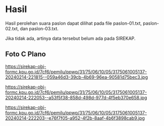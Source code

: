 # Hasil

Hasil perolehan suara paslon dapat dilihat pada file paslon-01.txt, paslon-02.txt, dan paslon-03.txt.

Jika tidak ada, artinya data tersebut belum ada pada SIREKAP.

## Foto C Plano

https://sirekap-obj-formc.kpu.go.id/7cf6/pemilu/ppwp/31/75/06/10/05/3175061005137-20240214-221815--059a46d3-39cb-4b69-96ea-90581d75bec3.jpg

https://sirekap-obj-formc.kpu.go.id/7cf6/pemilu/ppwp/31/75/06/10/05/3175061005137-20240214-222053--a53f5f38-858d-498d-977d-4f5eb370e658.jpg

https://sirekap-obj-formc.kpu.go.id/7cf6/pemilu/ppwp/31/75/06/10/05/3175061005137-20240214-222203--e76f7f05-a952-4f2b-8aaf-4b6f3898cab9.jpg

